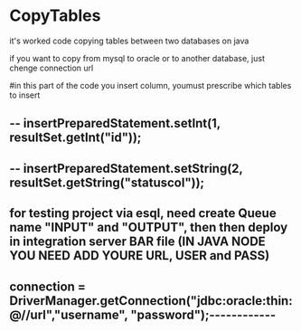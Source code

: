 # CopyTables
it's worked сode
copying tables between two databases on java

if you want to copy from mysql to oracle or to another database, just chenge connection url

#in this part of the code you insert column, youmust prescribe which tables to insert

-- insertPreparedStatement.setInt(1, resultSet.getInt("id")); 
--------------------------------------------------------------------------
-- insertPreparedStatement.setString(2, resultSet.getString("statuscol"));
--------------------------------------------------------------------------
for testing project via esql, need create Queue name "INPUT" and "OUTPUT", then then deploy in integration server BAR file (IN JAVA NODE YOU NEED ADD YOURE URL, USER and PASS)
------
connection = DriverManager.getConnection("jdbc:oracle:thin:@//url","username", "password");------------
-------------------------------------------------------------------------------------------------------------
